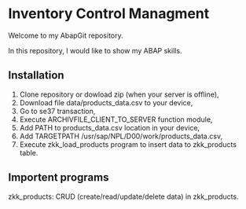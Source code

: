 # Inventory Control Managment

Welcome to my AbapGit repository.

In this repository, I would like to show my ABAP skills.

## Installation

1. Clone repository or dowload zip (when your server is offline),
2. Download file data/products_data.csv to your device,
3. Go to se37 transaction,
4. Execute ARCHIVFILE_CLIENT_TO_SERVER function module,
5. Add PATH to products_data.csv location in your device,
6. Add TARGETPATH /usr/sap/NPL/D00/work/products_data.csv,
7. Execute zkk_load_products program to insert data to zkk_products table. 

## Importent programs

zkk_products: CRUD (create/read/update/delete data) in zkk_products.
